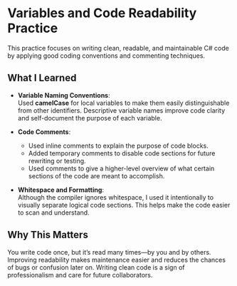# Variables and Code Readability Practice

This practice focuses on writing clean, readable, and maintainable C# code by applying good coding conventions and commenting techniques.

## What I Learned

- **Variable Naming Conventions**:  
  Used **camelCase** for local variables to make them easily distinguishable from other identifiers. Descriptive variable names improve code clarity and self-document the purpose of each variable.

- **Code Comments**:  
  - Used inline comments to explain the purpose of code blocks.
  - Added temporary comments to disable code sections for future rewriting or testing.
  - Used comments to give a higher-level overview of what certain sections of the code are meant to accomplish.

- **Whitespace and Formatting**:  
  Although the compiler ignores whitespace, I used it intentionally to visually separate logical code sections. This helps make the code easier to scan and understand.

## Why This Matters

You write code once, but it’s read many times—by you and by others. Improving readability makes maintenance easier and reduces the chances of bugs or confusion later on. Writing clean code is a sign of professionalism and care for future collaborators.

